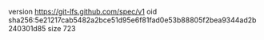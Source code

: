 version https://git-lfs.github.com/spec/v1
oid sha256:5e21217cab5482a2bce51d95e6f81fad0e53b88805f2bea9344ad2b240301d85
size 723
